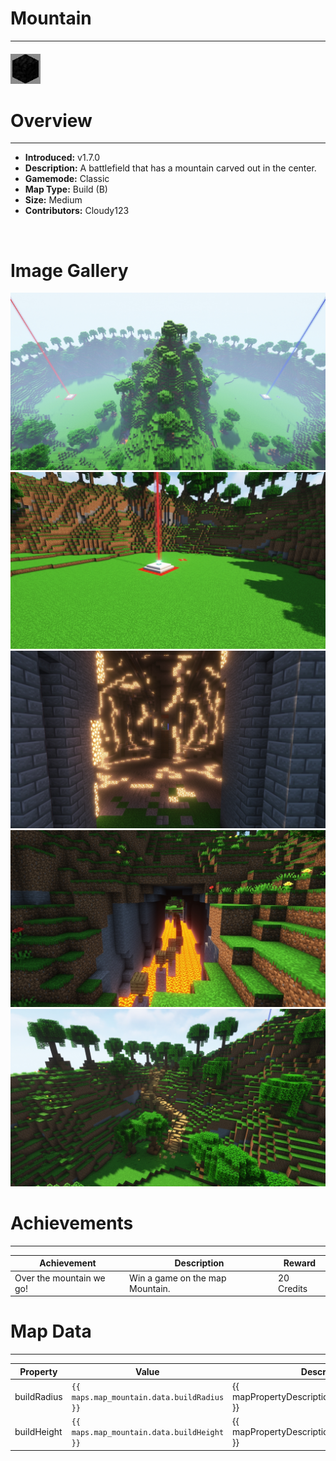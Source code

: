 # Mountain

***

#### ![mountainicon](../assets/icons/mountain-icon.jpg)

# Overview
***
- **Introduced:** v1.7.0
- **Description:** A battlefield that has a mountain carved out in the center.
- **Gamemode:** Classic
- **Map Type:** Build (B)
- **Size:** Medium
- **Contributors:** Cloudy123

<br />  

# Image Gallery
![Mountain - Overview](../assets/maps/mountain/mountain-overview.jpg '')
![Mountain - Beacon](../assets/maps/mountain/mountain-beacon.jpg '')
![Mountain - Middle](../assets/maps/mountain/mountain-middle.jpg '')
![Mountain - Flank1](../assets/maps/mountain/mountain-flank1.jpg '')
![Mountain - Flank2](../assets/maps/mountain/mountain-flank2.jpg '')

# Achievements
***

| Achievement | Description | Reward |
| ----- | ----- | ------ |
| Over the mountain we go! | Win a game on the map Mountain. | 20 Credits |



# Map Data
***

| Property | Value | Description |
| ----------- | ----------- | ------ |
| buildRadius |`{{ maps.map_mountain.data.buildRadius }}`| {{ mapPropertyDescriptions.buildRadius.classic }} |
| buildHeight |`{{ maps.map_mountain.data.buildHeight }}`| {{ mapPropertyDescriptions.buildHeight.classic }} |